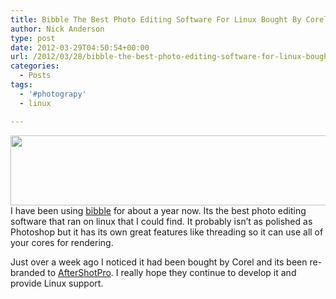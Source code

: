 ```yaml
---
title: Bibble The Best Photo Editing Software For Linux Bought By Corel
author: Nick Anderson
type: post
date: 2012-03-29T04:50:54+00:00
url: /2012/03/28/bibble-the-best-photo-editing-software-for-linux-bought-by-corel/
categories:
  - Posts
tags:
  - '#photograpy'
  - linux

---
```

[<img class="alignleft  wp-image-1017" title="aftershot_01" src="http://www.cmdln.org/images/wp-content/uploads/2012/03/aftershot_01.jpg" alt="" width="540" height="112" srcset="http://www.cmdln.org/images/wp-content/uploads/2012/03/aftershot_01.jpg 900w, http://www.cmdln.org/images/wp-content/uploads/2012/03/aftershot_01-300x62.jpg 300w" sizes="(max-width: 540px) 100vw, 540px" />][1]I have been using [bibble][2] for about a year now. Its the best photo editing software that ran on linux that I could find. It probably isn&#8217;t as polished as Photoshop but it has its own great features like threading so it can use all of your cores for rendering.

Just over a week ago I noticed it had been bought by Corel and its been re-branded to [AfterShotPro][3]. I really hope they continue to develop it and provide Linux support.

 [1]: http://www.cmdln.org/images/wp-content/uploads/2012/03/aftershot_01.jpg
 [2]: http://bibblelabs.com/
 [3]: http://www.corel.com/corel/product/index.jsp?pid=prod4670071&cid=catalog20038&segid=6000006
